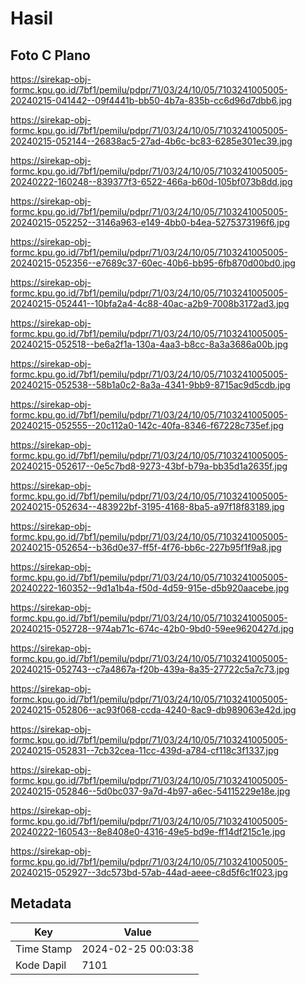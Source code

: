# Hasil

## Foto C Plano

https://sirekap-obj-formc.kpu.go.id/7bf1/pemilu/pdpr/71/03/24/10/05/7103241005005-20240215-041442--09f4441b-bb50-4b7a-835b-cc6d96d7dbb6.jpg

https://sirekap-obj-formc.kpu.go.id/7bf1/pemilu/pdpr/71/03/24/10/05/7103241005005-20240215-052144--26838ac5-27ad-4b6c-bc83-6285e301ec39.jpg

https://sirekap-obj-formc.kpu.go.id/7bf1/pemilu/pdpr/71/03/24/10/05/7103241005005-20240222-160248--839377f3-6522-466a-b60d-105bf073b8dd.jpg

https://sirekap-obj-formc.kpu.go.id/7bf1/pemilu/pdpr/71/03/24/10/05/7103241005005-20240215-052252--3146a963-e149-4bb0-b4ea-5275373196f6.jpg

https://sirekap-obj-formc.kpu.go.id/7bf1/pemilu/pdpr/71/03/24/10/05/7103241005005-20240215-052356--e7689c37-60ec-40b6-bb95-6fb870d00bd0.jpg

https://sirekap-obj-formc.kpu.go.id/7bf1/pemilu/pdpr/71/03/24/10/05/7103241005005-20240215-052441--10bfa2a4-4c88-40ac-a2b9-7008b3172ad3.jpg

https://sirekap-obj-formc.kpu.go.id/7bf1/pemilu/pdpr/71/03/24/10/05/7103241005005-20240215-052518--be6a2f1a-130a-4aa3-b8cc-8a3a3686a00b.jpg

https://sirekap-obj-formc.kpu.go.id/7bf1/pemilu/pdpr/71/03/24/10/05/7103241005005-20240215-052538--58b1a0c2-8a3a-4341-9bb9-8715ac9d5cdb.jpg

https://sirekap-obj-formc.kpu.go.id/7bf1/pemilu/pdpr/71/03/24/10/05/7103241005005-20240215-052555--20c112a0-142c-40fa-8346-f67228c735ef.jpg

https://sirekap-obj-formc.kpu.go.id/7bf1/pemilu/pdpr/71/03/24/10/05/7103241005005-20240215-052617--0e5c7bd8-9273-43bf-b79a-bb35d1a2635f.jpg

https://sirekap-obj-formc.kpu.go.id/7bf1/pemilu/pdpr/71/03/24/10/05/7103241005005-20240215-052634--483922bf-3195-4168-8ba5-a97f18f83189.jpg

https://sirekap-obj-formc.kpu.go.id/7bf1/pemilu/pdpr/71/03/24/10/05/7103241005005-20240215-052654--b36d0e37-ff5f-4f76-bb6c-227b95f1f9a8.jpg

https://sirekap-obj-formc.kpu.go.id/7bf1/pemilu/pdpr/71/03/24/10/05/7103241005005-20240222-160352--9d1a1b4a-f50d-4d59-915e-d5b920aacebe.jpg

https://sirekap-obj-formc.kpu.go.id/7bf1/pemilu/pdpr/71/03/24/10/05/7103241005005-20240215-052728--974ab71c-674c-42b0-9bd0-59ee9620427d.jpg

https://sirekap-obj-formc.kpu.go.id/7bf1/pemilu/pdpr/71/03/24/10/05/7103241005005-20240215-052743--c7a4867a-f20b-439a-8a35-27722c5a7c73.jpg

https://sirekap-obj-formc.kpu.go.id/7bf1/pemilu/pdpr/71/03/24/10/05/7103241005005-20240215-052806--ac93f068-ccda-4240-8ac9-db989063e42d.jpg

https://sirekap-obj-formc.kpu.go.id/7bf1/pemilu/pdpr/71/03/24/10/05/7103241005005-20240215-052831--7cb32cea-11cc-439d-a784-cf118c3f1337.jpg

https://sirekap-obj-formc.kpu.go.id/7bf1/pemilu/pdpr/71/03/24/10/05/7103241005005-20240215-052846--5d0bc037-9a7d-4b97-a6ec-54115229e18e.jpg

https://sirekap-obj-formc.kpu.go.id/7bf1/pemilu/pdpr/71/03/24/10/05/7103241005005-20240222-160543--8e8408e0-4316-49e5-bd9e-ff14df215c1e.jpg

https://sirekap-obj-formc.kpu.go.id/7bf1/pemilu/pdpr/71/03/24/10/05/7103241005005-20240215-052927--3dc573bd-57ab-44ad-aeee-c8d5f6c1f023.jpg


## Metadata

| Key        | Value               |
| ---------- | ------------------- |
| Time Stamp | 2024-02-25 00:03:38 |
| Kode Dapil | 7101                |



